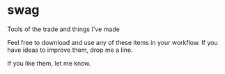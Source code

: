 # swag
Tools of the trade and things I've made

Feel free to download and use any of these items in your workflow. If you have ideas to improve them, drop me a line.

If you like them, let me know.
